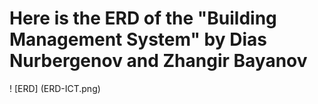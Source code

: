 # Here is the ERD of the "Building Management System" by Dias Nurbergenov and Zhangir Bayanov


! [ERD] (ERD-ICT.png)
